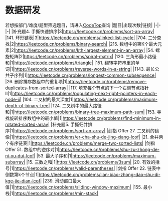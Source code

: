 # 数据研发
若想按部门/难度/题型筛选题目，请进入[CodeTop](https://codetop.cc)查询
|题目|出现次数|链接|
|-|-|-|
|补充题4. 手撕快速排序|3|https://leetcode.cn/problems/sort-an-array|
|141. 环形链表|3|https://leetcode.cn/problems/linked-list-cycle|
|704. 二分查找|2|https://leetcode.cn/problems/binary-search|
|215. 数组中的第K个最大元素|2|https://leetcode.cn/problems/kth-largest-element-in-an-array|
|54. 螺旋矩阵|2|https://leetcode.cn/problems/spiral-matrix|
|120. 三角形最小路径和|1|https://leetcode.cn/problems/triangle|
|151. 翻转字符串里的单词|1|https://leetcode.cn/problems/reverse-words-in-a-string|
|1143. 最长公共子序列|1|https://leetcode.cn/problems/longest-common-subsequence|
|26. 删除排序数组中的重复项|1|https://leetcode.cn/problems/remove-duplicates-from-sorted-array|
|117. 填充每个节点的下一个右侧节点指针 II|1|https://leetcode.cn/problems/populating-next-right-pointers-in-each-node-ii|
|104. 二叉树的最大深度|1|https://leetcode.cn/problems/maximum-depth-of-binary-tree|
|124. 二叉树中的最大路径和|1|https://leetcode.cn/problems/binary-tree-maximum-path-sum|
|153. 寻找旋转排序数组中的最小值|1|https://leetcode.cn/problems/find-minimum-in-rotated-sorted-array|
|补充题5. 手撕归并排序|1|https://leetcode.cn/problems/sort-an-array|
|剑指 Offer 27. 二叉树的镜像|1|https://leetcode.cn/problems/er-cha-shu-de-jing-xiang-lcof|
|21. 合并两个有序链表|1|https://leetcode.cn/problems/merge-two-sorted-lists|
|剑指 Offer 51. 数组中的逆序对|1|https://leetcode.cn/problems/shu-zu-zhong-de-ni-xu-dui-lcof|
|53. 最大子序和|1|https://leetcode.cn/problems/maximum-subarray|
|15. 三数之和|1|https://leetcode.cn/problems/3sum|
|20. 有效的括号|1|https://leetcode.cn/problems/valid-parentheses|
|剑指 Offer 22. 链表中倒数第k个节点|1|https://leetcode.cn/problems/lian-biao-zhong-dao-shu-di-kge-jie-dian-lcof|
|239. 滑动窗口最大值|1|https://leetcode.cn/problems/sliding-window-maximum|
|155. 最小栈|1|https://leetcode.cn/problems/min-stack|